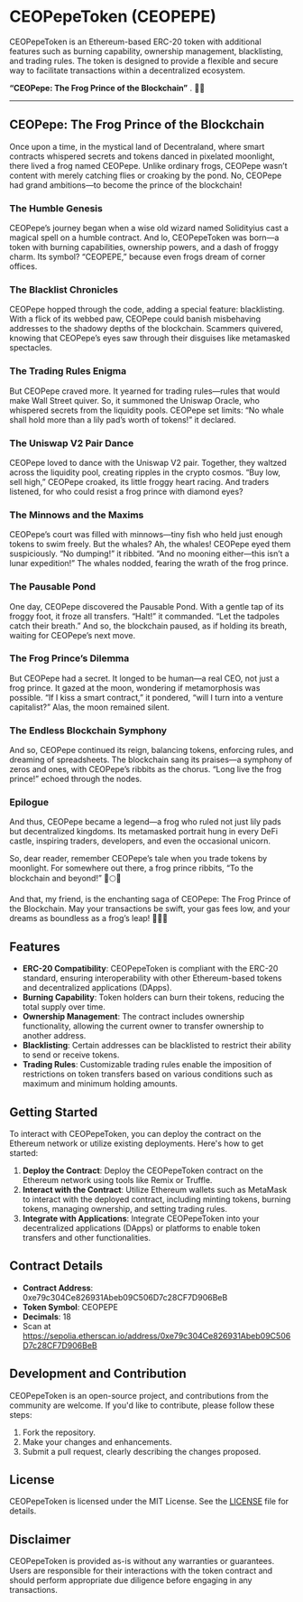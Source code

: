 # CEOPepeToken (CEOPEPE)

CEOPepeToken is an Ethereum-based ERC-20 token with additional features such as burning capability, ownership management, blacklisting, and trading rules. The token is designed to provide a flexible and secure way to facilitate transactions within a decentralized ecosystem.

**“CEOPepe: The Frog Prince of the Blockchain”** . 🐸🌟

---

## CEOPepe: The Frog Prince of the Blockchain

Once upon a time, in the mystical land of Decentraland, where smart contracts whispered secrets and tokens danced in pixelated moonlight, there lived a frog named CEOPepe. Unlike ordinary frogs, CEOPepe wasn’t content with merely catching flies or croaking by the pond. No, CEOPepe had grand ambitions—to become the prince of the blockchain!

### The Humble Genesis

CEOPepe’s journey began when a wise old wizard named Solidityius cast a magical spell on a humble contract. And lo, CEOPepeToken was born—a token with burning capabilities, ownership powers, and a dash of froggy charm. Its symbol? “CEOPEPE,” because even frogs dream of corner offices.

### The Blacklist Chronicles

CEOPepe hopped through the code, adding a special feature: blacklisting. With a flick of its webbed paw, CEOPepe could banish misbehaving addresses to the shadowy depths of the blockchain. Scammers quivered, knowing that CEOPepe’s eyes saw through their disguises like metamasked spectacles.

### The Trading Rules Enigma

But CEOPepe craved more. It yearned for trading rules—rules that would make Wall Street quiver. So, it summoned the Uniswap Oracle, who whispered secrets from the liquidity pools. CEOPepe set limits: “No whale shall hold more than a lily pad’s worth of tokens!” it declared.

### The Uniswap V2 Pair Dance

CEOPepe loved to dance with the Uniswap V2 pair. Together, they waltzed across the liquidity pool, creating ripples in the crypto cosmos. “Buy low, sell high,” CEOPepe croaked, its little froggy heart racing. And traders listened, for who could resist a frog prince with diamond eyes?

### The Minnows and the Maxims

CEOPepe’s court was filled with minnows—tiny fish who held just enough tokens to swim freely. But the whales? Ah, the whales! CEOPepe eyed them suspiciously. “No dumping!” it ribbited. “And no mooning either—this isn’t a lunar expedition!” The whales nodded, fearing the wrath of the frog prince.

### The Pausable Pond

One day, CEOPepe discovered the Pausable Pond. With a gentle tap of its froggy foot, it froze all transfers. “Halt!” it commanded. “Let the tadpoles catch their breath.” And so, the blockchain paused, as if holding its breath, waiting for CEOPepe’s next move.

### The Frog Prince’s Dilemma

But CEOPepe had a secret. It longed to be human—a real CEO, not just a frog prince. It gazed at the moon, wondering if metamorphosis was possible. “If I kiss a smart contract,” it pondered, “will I turn into a venture capitalist?” Alas, the moon remained silent.

### The Endless Blockchain Symphony

And so, CEOPepe continued its reign, balancing tokens, enforcing rules, and dreaming of spreadsheets. The blockchain sang its praises—a symphony of zeros and ones, with CEOPepe’s ribbits as the chorus. “Long live the frog prince!” echoed through the nodes.

### Epilogue

And thus, CEOPepe became a legend—a frog who ruled not just lily pads but decentralized kingdoms. Its metamasked portrait hung in every DeFi castle, inspiring traders, developers, and even the occasional unicorn.

So, dear reader, remember CEOPepe’s tale when you trade tokens by moonlight. For somewhere out there, a frog prince ribbits, “To the blockchain and beyond!” 🚀🌕🐸

And that, my friend, is the enchanting saga of CEOPepe: The Frog Prince of the Blockchain. May your transactions be swift, your gas fees low, and your dreams as boundless as a frog’s leap! 🌟🎩🐸

## Features

- **ERC-20 Compatibility**: CEOPepeToken is compliant with the ERC-20 standard, ensuring interoperability with other Ethereum-based tokens and decentralized applications (DApps).
- **Burning Capability**: Token holders can burn their tokens, reducing the total supply over time.
- **Ownership Management**: The contract includes ownership functionality, allowing the current owner to transfer ownership to another address.
- **Blacklisting**: Certain addresses can be blacklisted to restrict their ability to send or receive tokens.
- **Trading Rules**: Customizable trading rules enable the imposition of restrictions on token transfers based on various conditions such as maximum and minimum holding amounts.

## Getting Started

To interact with CEOPepeToken, you can deploy the contract on the Ethereum network or utilize existing deployments. Here's how to get started:

1. **Deploy the Contract**: Deploy the CEOPepeToken contract on the Ethereum network using tools like Remix or Truffle.
2. **Interact with the Contract**: Utilize Ethereum wallets such as MetaMask to interact with the deployed contract, including minting tokens, burning tokens, managing ownership, and setting trading rules.
3. **Integrate with Applications**: Integrate CEOPepeToken into your decentralized applications (DApps) or platforms to enable token transfers and other functionalities.

## Contract Details

- **Contract Address**: 0xe79c304Ce826931Abeb09C506D7c28CF7D906BeB
- **Token Symbol**: CEOPEPE
- **Decimals**: 18
- Scan at https://sepolia.etherscan.io/address/0xe79c304Ce826931Abeb09C506D7c28CF7D906BeB

## Development and Contribution

CEOPepeToken is an open-source project, and contributions from the community are welcome. If you'd like to contribute, please follow these steps:

1. Fork the repository.
2. Make your changes and enhancements.
3. Submit a pull request, clearly describing the changes proposed.

## License

CEOPepeToken is licensed under the MIT License. See the [LICENSE](LICENSE) file for details.

## Disclaimer

CEOPepeToken is provided as-is without any warranties or guarantees. Users are responsible for their interactions with the token contract and should perform appropriate due diligence before engaging in any transactions.
